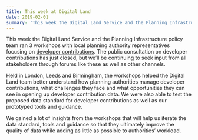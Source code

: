 ```yaml
---
title: This week at Digital Land
date: 2019-02-01
summary: 'This week the Digital Land Service and the Planning Infrastructure policy team ran 3 workshops with local planning authority representatives focusing on [developer contributions](https://digital-land.github.io/project/developer-contributions).'
---
```


This week the Digital Land Service and the Planning Infrastructure policy team ran 3 workshops with local planning authority representatives focusing on [developer contributions](https://digital-land.github.io/project/developer-contributions). The public consultation on developer contributions has just closed, but we’ll be continuing to seek input from all stakeholders through forums like these as well as other channels.

Held in London, Leeds and Birmingham, the workshops helped the Digital Land team better understand how planning authorities manage developer contributions, what challenges they face and what opportunities they can see in opening up developer contribution data. We were also able to test the proposed data standard for developer contributions as well as our prototyped tools and guidance.

We gained a lot of insights from the workshops that will help us iterate the data standard, tools and guidance so that they ultimately improve the quality of data while adding as little as possible to authorities’ workload.
